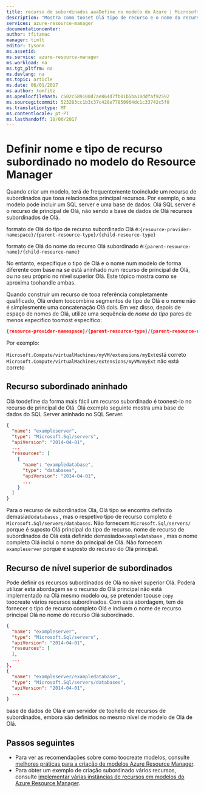 ```yaml
---
title: recurso de subordinados aaaDefine no modelo do Azure | Microsoft Docs
description: "Mostra como tooset Olá tipo de recurso e o nome do recurso de subordinados de um modelo Azure Resource Manager"
services: azure-resource-manager
documentationcenter: 
author: tfitzmac
manager: timlt
editor: tysonn
ms.assetid: 
ms.service: azure-resource-manager
ms.workload: na
ms.tgt_pltfrm: na
ms.devlang: na
ms.topic: article
ms.date: 06/01/2017
ms.author: tomfitz
ms.openlocfilehash: c502c589100d7ae864d7fb01b5ba10ddfaf92592
ms.sourcegitcommit: 523283cc1b3c37c428e77850964dc1c33742c5f0
ms.translationtype: MT
ms.contentlocale: pt-PT
ms.lasthandoff: 10/06/2017
---
```

# <a name="set-name-and-type-for-child-resource-in-resource-manager-template"></a>Definir nome e tipo de recurso subordinado no modelo do Resource Manager
Quando criar um modelo, terá de frequentemente tooinclude um recurso de subordinados que tooa relacionados principal recursos. Por exemplo, o seu modelo pode incluir um SQL server e uma base de dados. Olá SQL server é o recurso de principal de Olá, não sendo a base de dados de Olá recursos subordinados de Olá. 

formato de Olá do tipo de recurso subordinado Olá é:`{resource-provider-namespace}/{parent-resource-type}/{child-resource-type}`

formato de Olá do nome do recurso Olá subordinado é:`{parent-resource-name}/{child-resource-name}`

No entanto, especifique o tipo de Olá e o nome num modelo de forma diferente com base na se está aninhado num recurso de principal de Olá, ou no seu próprio no nível superior Olá. Este tópico mostra como se aproxima toohandle ambas.

Quando construir um recurso de tooa referência completamente qualificado, Olá ordem toocombine segmentos de tipo de Olá e o nome não é simplesmente uma concatenação Olá dois.  Em vez disso, depois de espaço de nomes de Olá, utilize uma sequência de *nome do tipo* pares de menos específico toomost específico:

```json
{resource-provider-namespace}/{parent-resource-type}/{parent-resource-name}[/{child-resource-type}/{child-resource-name}]*
```

Por exemplo:

`Microsoft.Compute/virtualMachines/myVM/extensions/myExt`está correto `Microsoft.Compute/virtualMachines/extensions/myVM/myExt` não está correto

## <a name="nested-child-resource"></a>Recurso subordinado aninhado
Olá toodefine da forma mais fácil um recurso subordinado é toonest-lo no recurso de principal de Olá. Olá exemplo seguinte mostra uma base de dados do SQL Server aninhado no SQL Server.

```json
{
  "name": "exampleserver",
  "type": "Microsoft.Sql/servers",
  "apiVersion": "2014-04-01",
  ...
  "resources": [
    {
      "name": "exampledatabase",
      "type": "databases",
      "apiVersion": "2014-04-01",
      ...
    }
  ]
}
```

Para o recurso de subordinados Olá, Olá tipo se encontra definido demasiado`databases` , mas o respetivo tipo de recurso completo é `Microsoft.Sql/servers/databases`. Não fornecem `Microsoft.Sql/servers/` porque é suposto Olá principal do tipo de recurso. nome de recurso de subordinados de Olá está definido demasiado`exampledatabase` , mas o nome completo Olá inclui o nome do principal de Olá. Não fornecem `exampleserver` porque é suposto do recurso do Olá principal.

## <a name="top-level-child-resource"></a>Recurso de nível superior de subordinados
Pode definir os recursos subordinados de Olá no nível superior Olá. Poderá utilizar esta abordagem se o recurso do Olá principal não está implementado na Olá mesmo modelo ou, se pretender toouse `copy` toocreate vários recursos subordinados. Com esta abordagem, tem de fornecer o tipo de recurso completo Olá e incluem o nome de recurso principal Olá no nome do recurso Olá subordinado.

```json
{
  "name": "exampleserver",
  "type": "Microsoft.Sql/servers",
  "apiVersion": "2014-04-01",
  "resources": [ 
  ],
  ...
},
{
  "name": "exampleserver/exampledatabase",
  "type": "Microsoft.Sql/servers/databases",
  "apiVersion": "2014-04-01",
  ...
}
```

base de dados de Olá é um servidor de toohello de recursos de subordinados, embora são definidos no mesmo nível de modelo de Olá de Olá.

## <a name="next-steps"></a>Passos seguintes
* Para ver as recomendações sobre como toocreate modelos, consulte [melhores práticas para a criação de modelos Azure Resource Manager](resource-manager-template-best-practices.md).
* Para obter um exemplo de criação subordinado vários recursos, consulte [implementar várias instâncias de recursos em modelos do Azure Resource Manager](resource-group-create-multiple.md).
